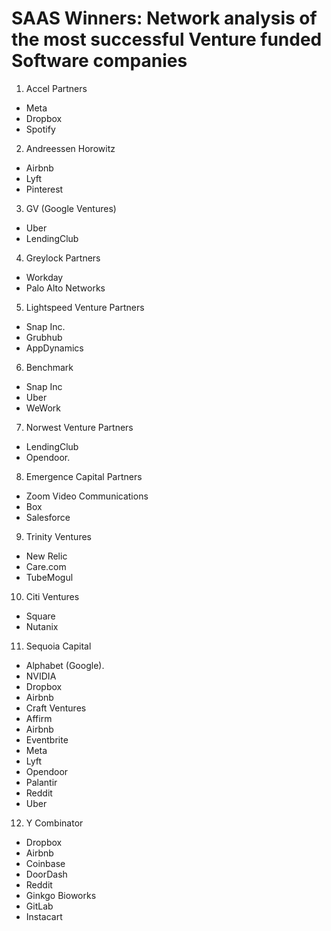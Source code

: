 # SAAS Winners: Network analysis of the most successful Venture funded Software companies

1. Accel Partners
- Meta 
- Dropbox
- Spotify

2. Andreessen Horowitz
- Airbnb 
- Lyft 
- Pinterest 

3. GV (Google Ventures)
- Uber 
- LendingClub 

4. Greylock Partners
- Workday 
- Palo Alto Networks 

5. Lightspeed Venture Partners
- Snap Inc.
- Grubhub 
- AppDynamics 

6. Benchmark
- Snap Inc
- Uber 
- WeWork 

7. Norwest Venture Partners
- LendingClub 
- Opendoor.

8. Emergence Capital Partners
- Zoom Video Communications
- Box 
- Salesforce

9. Trinity Ventures
- New Relic
- Care.com 
- TubeMogul

 10. Citi Ventures
- Square 
- Nutanix

11. Sequoia Capital
- Alphabet (Google).
- NVIDIA 
- Dropbox 
- Airbnb   
- Craft Ventures
- Affirm
- Airbnb
- Eventbrite
- Meta
- Lyft
- Opendoor
- Palantir
- Reddit
- Uber

12. Y Combinator
-  Dropbox
- Airbnb
- Coinbase
- DoorDash
- Reddit 
- Ginkgo Bioworks
- GitLab
- Instacart 

